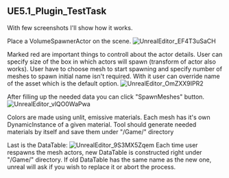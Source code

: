 ## UE5.1_Plugin_TestTask

With few screenshots I'll show how it works.

Place a VolumeSpawnerActor on the scene.
![UnrealEditor_EF4T3uSaCH](https://github.com/nescave/UE5.1_Plugin_TestTask/assets/38581117/07c3b8b0-babe-4464-bbde-b550ffe6c1a6)

Marked red are important things to controll about the actor details.
User can specify size of the box in which actors will spawn (transform of actor also works).
User have to choose mesh to start spawning and specify number of meshes to spawn
initial name isn't required. With it user can override name of the asset which is the default option.
![UnrealEditor_OmZXX9IPR2](https://github.com/nescave/UE5.1_Plugin_TestTask/assets/38581117/643bf4f0-972a-480d-9e8f-64ffafe71d5b)

After filling up the needed data you can click "SpawnMeshes" button.
![UnrealEditor_vlQO0WaPwa](https://github.com/nescave/UE5.1_Plugin_TestTask/assets/38581117/7c5800bd-fbbd-4871-94c9-14d9b81201f3)

Colors are made using unlit, emissive materials. Each mesh has it's own DynamicInstance of a given material. Tool should generate 
needed materials by itself and save them under "/Game/" directory

Last is the DataTable:
![UnrealEditor_9S3MX5Zqem](https://github.com/nescave/UE5.1_Plugin_TestTask/assets/38581117/fa3663bb-2617-49b1-ab64-433c9f3e4569)
Each time user respawns the mesh actors, new DataTable is constructed right under "/Game/" directory. If old DataTable has the
same name as the new one, unreal will ask if you wish to replace it or abort the process. 
